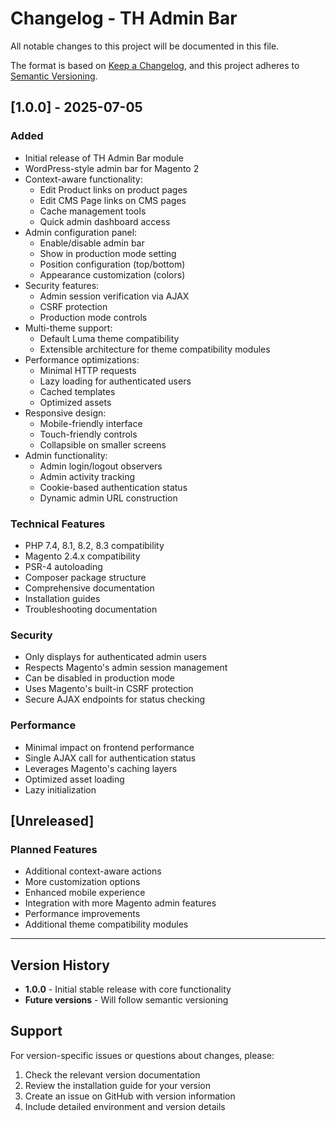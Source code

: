 # Changelog - TH Admin Bar

All notable changes to this project will be documented in this file.

The format is based on [Keep a Changelog](https://keepachangelog.com/en/1.0.0/),
and this project adheres to [Semantic Versioning](https://semver.org/spec/v2.0.0.html).

## [1.0.0] - 2025-07-05

### Added
- Initial release of TH Admin Bar module
- WordPress-style admin bar for Magento 2
- Context-aware functionality:
  - Edit Product links on product pages
  - Edit CMS Page links on CMS pages
  - Cache management tools
  - Quick admin dashboard access
- Admin configuration panel:
  - Enable/disable admin bar
  - Show in production mode setting
  - Position configuration (top/bottom)
  - Appearance customization (colors)
- Security features:
  - Admin session verification via AJAX
  - CSRF protection
  - Production mode controls
- Multi-theme support:
  - Default Luma theme compatibility
  - Extensible architecture for theme compatibility modules
- Performance optimizations:
  - Minimal HTTP requests
  - Lazy loading for authenticated users
  - Cached templates
  - Optimized assets
- Responsive design:
  - Mobile-friendly interface
  - Touch-friendly controls
  - Collapsible on smaller screens
- Admin functionality:
  - Admin login/logout observers
  - Admin activity tracking
  - Cookie-based authentication status
  - Dynamic admin URL construction

### Technical Features
- PHP 7.4, 8.1, 8.2, 8.3 compatibility
- Magento 2.4.x compatibility
- PSR-4 autoloading
- Composer package structure
- Comprehensive documentation
- Installation guides
- Troubleshooting documentation

### Security
- Only displays for authenticated admin users
- Respects Magento's admin session management
- Can be disabled in production mode
- Uses Magento's built-in CSRF protection
- Secure AJAX endpoints for status checking

### Performance
- Minimal impact on frontend performance
- Single AJAX call for authentication status
- Leverages Magento's caching layers
- Optimized asset loading
- Lazy initialization

## [Unreleased]

### Planned Features
- Additional context-aware actions
- More customization options
- Enhanced mobile experience
- Integration with more Magento admin features
- Performance improvements
- Additional theme compatibility modules

---

## Version History

- **1.0.0** - Initial stable release with core functionality
- **Future versions** - Will follow semantic versioning

## Support

For version-specific issues or questions about changes, please:
1. Check the relevant version documentation
2. Review the installation guide for your version
3. Create an issue on GitHub with version information
4. Include detailed environment and version details
